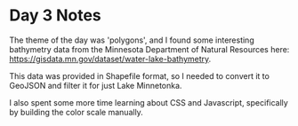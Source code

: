 # Day 3 Notes
The theme of the day was 'polygons', and I found some interesting bathymetry data from the Minnesota Department of Natural Resources here: https://gisdata.mn.gov/dataset/water-lake-bathymetry.

This data was provided in Shapefile format, so I needed to convert it to GeoJSON and filter it for just Lake Minnetonka.

I also spent some more time learning about CSS and Javascript, specifically by building the color scale manually.